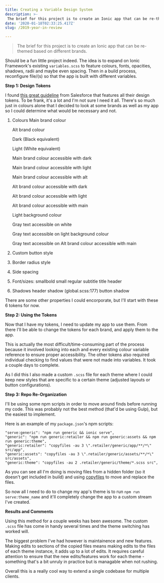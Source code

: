 ```yaml
---
title: Creating a Variable Design System
description: >-
 The brief for this project is to create an Ionic app that can be re-themed based on different brands.
date: '2020-01-18T02:33:25.417Z'
slug: /2019-year-in-review

---
```




> The brief for this project is to create an Ionic app that can be re-themed based on different brands.



Should be a fun little project indeed. The idea is to expand on Ionic Framework's existing `variables.scss` to feature colours, fonts, opacities, shadows, radii and maybe even spacing. Then in a build process, reconfigure file/(s) so that the app is built with different variables.



**Step 1: Design Tokens**

I found [this great guideline](https://www.lightningdesignsystem.com/design-tokens) from Salesforce that features all their design tokens. To be frank, it's a lot and I'm not sure I need it all. There's so much just in colours alone that I decided to look at some brands as well as my app so I could determine what would be necessary and not.

1. Colours
   Main brand colour

   Alt brand colour

   Dark (Black equivalent)

   Light (White equivalent)

   Main brand colour accessible with dark

   Main brand colour accessible with light

   Main brand colour accessible with alt

   Alt brand colour accessible with dark

   Alt brand colour accessible with light

   Alt brand colour accessible with main

   Light background colour

   Gray text accessible on white

   Gray text accessible on light background colour

   Gray text accessible on Alt brand colour accessible with main

2. Custom button style

3. Border radius style

4. Side spacing

5. Font/sizes: 
   smallbold
   small
   regular
   subtitle
   title
   header

6. Shadows
   header shadow (global.scss:177)
   button shadow

There are some other properties I could encorporate, but I'll start with these 6 tokens for now.



**Step 2: Using the Tokens**

Now that I have my tokens, I need to update my app to use them. From there I'll be able to change the tokens for each brand, and apply them to the app.

This is actually the most difficult/time-consuming part of the process because it involved looking into each and every existing colour variable reference to ensure proper accessibility. The other tokens also required individual checking to find values that were not made into variables. It took a couple days to complete.

As I did this I also made a custom `.scss` file for each theme where I could keep new styles that are specific to a certain theme (adjusted layouts or button configurations).



**Step 3: Repo Re-Organization**

I'll be using some npm scripts in order to move around finds before running my code. This was probably not the best method (that'd be using Gulp), but the easiest to implement. 

Here is an example of my `package.json`'s npm scripts: 

```
"serve:generic": "npm run generic && ionic serve",
"generic": "npm run generic:retailer && npm run generic:assets && npm run generic:theme",
"generic:retailer": "copyfiles -au 3 \".retailer/generic/app/**/*\" src/app",
"generic:assets": "copyfiles -au 3 \".retailer/generic/assets/**/*\" src/assets",
"generic:theme": "copyfiles -au 2 .retailer/generic/theme/*.scss src",
```

As you can see all I'm doing is moving files from a hidden folder (so it doesn't get included in build) and using [copyfiles](https://github.com/calvinmetcalf/copyfiles) to move and replace the files.

So now all I need to do to change my app's theme is to run `npm run serve:theme_name` and it'll completely change the app to a custom stream I've created.



**Results and Comments** 

Using this method for a couple weeks has been awesome. The custom `.scss` file has come in handy several times and the theme switching has worked will. 

The biggest problem I've had however is maintainence and new features. Making edits to sections of the copied files means making edits to the files of each theme instance, it adds up to a lot of edits. It requires careful attention to ensure that the new edits/features work for each theme - something that's a bit unruly in practice but is managable when not rushing.

Overall this is a really cool way to extend a single codebase for multiple clients.